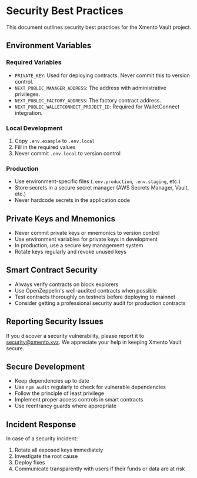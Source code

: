 # Security Best Practices

This document outlines security best practices for the Xmento Vault project.

## Environment Variables

### Required Variables
- `PRIVATE_KEY`: Used for deploying contracts. Never commit this to version control.
- `NEXT_PUBLIC_MANAGER_ADDRESS`: The address with administrative privileges.
- `NEXT_PUBLIC_FACTORY_ADDRESS`: The factory contract address.
- `NEXT_PUBLIC_WALLETCONNECT_PROJECT_ID`: Required for WalletConnect integration.

### Local Development
1. Copy `.env.example` to `.env.local`
2. Fill in the required values
3. Never commit `.env.local` to version control

### Production
- Use environment-specific files (`.env.production`, `.env.staging`, etc.)
- Store secrets in a secure secret manager (AWS Secrets Manager, Vault, etc.)
- Never hardcode secrets in the application code

## Private Keys and Mnemonics

- Never commit private keys or mnemonics to version control
- Use environment variables for private keys in development
- In production, use a secure key management system
- Rotate keys regularly and revoke unused keys

## Smart Contract Security

- Always verify contracts on block explorers
- Use OpenZeppelin's well-audited contracts when possible
- Test contracts thoroughly on testnets before deploying to mainnet
- Consider getting a professional security audit for production contracts

## Reporting Security Issues

If you discover a security vulnerability, please report it to security@xmento.xyz. We appreciate your help in keeping Xmento Vault secure.

## Secure Development

- Keep dependencies up to date
- Use `npm audit` regularly to check for vulnerable dependencies
- Follow the principle of least privilege
- Implement proper access controls in smart contracts
- Use reentrancy guards where appropriate

## Incident Response

In case of a security incident:
1. Rotate all exposed keys immediately
2. Investigate the root cause
3. Deploy fixes
4. Communicate transparently with users if their funds or data are at risk
